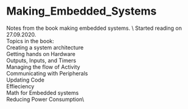 # Making_Embedded_Systems
Notes from the book making embedded systems. \ 
Started reading on 27.09.2020.\
Topics in the book:\
	Creating a system architecture\
	Getting hands on Hardware\
	Outputs, Inputs, and Timers\
	Managing the flow of Activity\
	Communicating with Peripherals\
	Updating Code\
	Effieciency\
	Math for Embedded systems\
	Reducing Power Consumption\	
